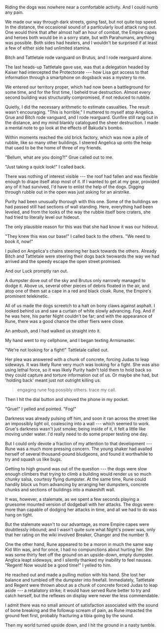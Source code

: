 Riding the dogs was nowhere near a comfortable activity. And I could numb any pain. 

We made our way through dark streets, going fast, but not quite top speed. In the distance, the 
occasional sound of a particularly loud attack rung out. One would think that after almost half an hour of combat, 
the Empire capes and heroes both would be in a sorry state, but with Parahumans, anything was possible. Both sides had healers,
and I wouldn't be surprised if at least a few of either side had unlimited stamina.

Bitch and Tattletale rode vanguard on Brutus, and I rode rearguard alone.

The last heads-up Tattletale gave use, was that a delegation headed by Kaiser had
intercepted the Protectorate --- how Lisa got access to that information through a smartphone on dogsback was a mystery to me.

We entered our territory proper, which had now been a battleground for some time, and for the first time, I beheld 
true destruction. Almost every second building was structurally compromised, if not reduced to rubble.

Quietly, I did the necessary arithmetic to estimate casualties. The result wasn't encouraging. "This is horrible," I muttered to 
myself atop Angelica. Grue and Bitch rode vanguard, and I rode rearguard. Gunfire still rang out in the distance,
and my mind blankly catalogued the sheer destruction. I made a mental note to go look at the effects of Bakuda's bombs.

Within moments reached the old brick factory, which was now a pile of rubble, like so many other buildings. I steered
Angelica up onto the heap that used to be the home of three of my friends.

"Bellum, what are you doing?!" Grue called out to me.

"Just taking a quick look!" I called back.

There was nothing of interest visible --- the roof had fallen and was flexible enough to drape itself atop most of it.
If I wanted to get at my gear, provided any of it had survived, I'd have to enlist the help of the dogs. Digging through
rubble out in the open was just asking for an airstrike.

Purity had been unusually thorough with this one. Some of the buildings we had passed still had sections of
wall standing. Here, everything had been leveled, and from the looks of the way the rubble itself bore craters,
she had tried to literally level our hideout.

The only plausible reason for this was that she had know it was our hideout.

"They knew this was our base!" I called back to the others. "We need to book it, now!"

I pulled on Angelica's chains steering her back towards the others. Already Bitch and Tattletale were
steering their dogs back twowards the way we had arrived and the speedy escape the open street promised.

And our Luck promptly ran out.

A dumpster dove out of the sky and Brutus only narrowly managed to dodge it. Above us, several other
pieces of debris floated in the air, and atop one of them sat a cape in a red and black cloak. Rune, the Empire's
prominent telekinetic.

All of us made the dogs screetch to a halt on bony claws against asphalt. I looked behind us and saw a curtain of
white slowly advancing. Fog. And if he was here, his parter Night couldn't be far; and with the appearance of Rune, there
was a good chance the other fliers were close.

An ambush, and I had walked us straight into it.

My hand went to my cellphone, and I began texting Armsmaster.

"We're not looking for a fight!" Tattletale called out.

Her plea was answered with a chunk of concrete, forcing Judas to leap sideways. It was likely Rune
very much was looking for a fight. She was also using lethal force, so it was likely Purity hadn't told
them to hold back so they could capture and torture information out of us. Or maybe she had, but 'holding back'
meant just not outright killing us.

> engaging rune fog possibly others. trace my call.

Then I hit the dial button and shoved the phone in my pocket.

"Grue!" I yelled and pointed. "Fog!"

Darkness was already pulsing off him, and soon it ran across the street like an impossibly light oil, coalescing
into a wall --- which seemed to work. Grue's darkness wasn't just smoke; being inside of it, it felt a little like
moving under water. I'd really need to do some proper testing one day.

But I could only devote a fraction of my attention to that development --- Rune was a much more pressing concern.
The young shaker had availed herself of several thousand-pound bludgeons, and found it worthwhile to
try and squash us like bugs.

Getting to high ground was out of the question --- the dogs were slow enough climbers that trying to climb a building
would render us so much chunky salsa, courtesy flying dumpster. At the same time, Rune could handily
block us from advancing by arranging her dumpsters, concrete chunks and sections of buildings into a
makeshift wall.

It was, however, a stalemate, as we spent a few seconds playing a gruesome mounted version of
dodgeball with her attacks. The dogs were more than capable of dodging her attacks in time, and all
we had to do was hang on tight.

But the stalemate wasn't to our advantage, as more Empire capes were doubtlessly inbound; and I wasn't quite
sure what Night's power was, only that her rating on the wiki involved Breaker, Changer and the number 9.

One the other hand, Rune appeared to be a moron in much the same way Kid Win was, and for once, I had no
compunctions about hurting her. She was some thirty feet off the ground on an upside-down, empty dumpster.
Anglica leapt sideways, and I silently thanked my inability to feel nausea. "Regent! Now would be a good time!" I
yelled to him.

He reached out and made a pulling motion with his hand. She lost her balance and tumbled off the dumpster into
freefall. Immediately, Tattletale and Regent were thrown about as a chunk of concrete forced
Judas to leap aside --- a retaliatory strike; it would have served Rune better to try and catch herself, but
the reflexes on display were never the less commendable.

I admit there was no small amount of satisfaction associated with the sound of bone breaking and the followup
scream of pain, as Rune impacted the ground feet first, probably fracturing a tibia going by the sound.

Then my world turned upside down, and I hit the ground in a nasty tumble.
